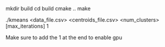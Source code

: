 mkdir build
cd build
cmake ..
make


./kmeans <data_file.csv> <centroids_file.csv> <num_clusters> [max_iterations] 1


Make sure to add the 1 at the end to enable gpu
